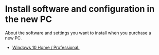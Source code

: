 # Install software and configuration in the new PC

About the software and settings you want to install when you purchase a new PC.

* [Windows 10 Home / Professional.](windows10.md)